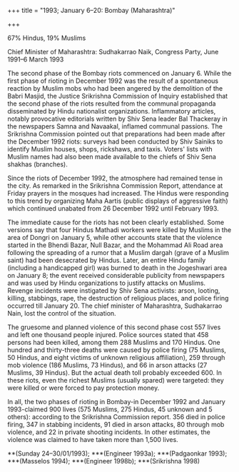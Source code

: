 +++
title = "1993; January 6–20: Bombay (Maharashtra)"

+++


67% Hindus, 19% Muslims

Chief Minister of Maharashtra: Sudhakarrao Naik, Congress Party, June 1991–6 March 1993

The second phase of the Bombay riots commenced on January 6. While the first phase of rioting in December 1992 was the result of a spontaneous reaction by Muslim mobs who had been angered by the demolition of the Babri Masjid, the Justice Srikrishna Commission of Inquiry established that the second phase of the riots resulted from the communal propaganda disseminated by Hindu nationalist organizations. Inflammatory articles, notably provocative editorials written by Shiv Sena leader Bal Thackeray in the newspapers Samna and Navaakal, inflamed communal passions. The Srikrishna Commission pointed out that preparations had been made after the December 1992 riots: surveys had been conducted by Shiv Sainiks to identify Muslim houses, shops, rickshaws, and taxis. Voters' lists with Muslim names had also been made available to the chiefs of Shiv Sena shakhas (branches).

Since the riots of December 1992, the atmosphere had remained tense in the city. As remarked in the Srikrishna Commission Report, attendance at Friday prayers in the mosques had increased. The Hindus were responding to this trend by organizing Maha Aartis (public displays of aggressive faith) which continued unabated from 26 December 1992 until February 1993.

The immediate cause for the riots has not been clearly established. Some versions say that four Hindus Mathadi workers were killed by Muslims in the area of Dongri on January 5, while other accounts state that the violence started in the Bhendi Bazar, Null Bazar, and the Mohammad Ali Road area following the spreading of a rumor that a Muslim dargah (grave of a Muslim saint) had been desecrated by Hindus. Later, an entire Hindu family (including a handicapped girl) was burned to death in the Jogeshwari area on January 8; the event received considerable publicity from newspapers and was used by Hindu organizations to justify attacks on Muslims. Revenge incidents were instigated by Shiv Sena activists: arson, looting, killing, stabbings, rape, the destruction of religious places, and police firing occurred till January 20. The chief minister of Maharashtra, Sudhakarrao Nain, lost the control of the situation.

The gruesome and planned violence of this second phase cost 557 lives and left one thousand people injured. Police sources stated that 458 persons had been killed, among them 288 Muslims and 170 Hindus. One hundred and thirty-three deaths were caused by police firing (75 Muslims, 50 Hindus, and eight victims of unknown religious affiliation), 259 through mob violence (186 Muslims, 73 Hindus), and 66 in arson attacks (27 Muslims, 39 Hindus). But the actual death toll probably exceeded 600. In these riots, even the richest Muslims (usually spared) were targeted: they were killed or were forced to pay protection money.

In all, the two phases of rioting in Bombay-in December 1992 and January 1993-claimed 900 lives (575 Muslims, 275 Hindus, 45 unknown and 5 others): according to the Srikrishna Commission report. 356 died in police firing, 347 in stabbing incidents, 91 died in arson attacks, 80 through mob violence, and 22 in private shooting incidents. In other estimates, the violence was claimed to have taken more than 1,500 lives.

**(Sunday 24–30/01/1993); ***(Engineer 1993a); ***(Padgaonkar 1993); ***(Masselos 1994); ***(Engineer 1998b); ***(Srikrishna 1998)

